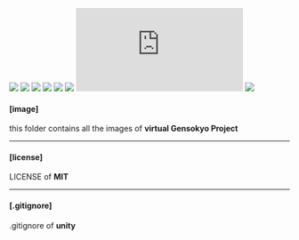 [![](https://img.shields.io/appveyor/ci/gruntjs/grunt)](https://github.com/Sky0718/auroraSoftware/)
[![](https://img.shields.io/bower/l/bootstrap)](https://github.com/Sky0718/auroraSoftware/)
[![](https://img.shields.io/vaadin-directory/rating-count/vaadinvaadin-grid)](https://github.com/Sky0718/auroraSoftware/)
[![](https://img.shields.io/ubuntu/v/ubuntu-wallpapers/bionic)](https://github.com/Sky0718/auroraSoftware/)
[![](https://img.shields.io/nodeping/status/jkiwn052-ntpp-4lbb-8d45-ihew6d9ucoei?down_color=lightgrey&down_message=online&up_color=green&up_message=online)](https://github.com/Sky0718/auroraSoftware/)
[![](https://img.shields.io/cii/level/1)](https://github.com/Sky0718/auroraSoftware/)
[![](https://img.shields.io/gitter/room/nwjs/nw.js)](https://github.com/Sky0718/auroraSoftware/)
[![](https://img.shields.io/npm/v/@cycle/core)](https://github.com/Sky0718/auroraSoftware/)

#### [image] ####
this folder contains all the images of **virtual Gensokyo Project**  

* * *

#### [license] ####
LICENSE of **MIT**  

* * *

#### [.gitignore] ####
.gitignore of **unity**  
